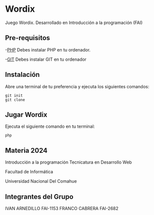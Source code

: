 # Wordix
Juego Wordix. Desarrollado en Introducción a la programación (FAI)

## Pre-requisitos

-[PHP](https://www.php.net/downloads.php) 
Debes instalar PHP en tu ordenador.

-[GIT](https://git-scm.com/downloads)
Debes instalar GIT en tu ordenador



## Instalación


Abre una terminal de tu preferencia y ejecuta los siguientes comandos:

```command
git init
git clone
```

## Jugar Wordix

Ejecuta el siguiente comando en tu terminal:

```command
php 
```

## Materia 2024

Introducción a la programación
Tecnicatura en Desarrollo Web

Facultad de Informática

Universidad Nacional Del Comahue

## Integrantes del Grupo

IVAN ARNEDILLO FAI-1153
FRANCO CABRERA FAI-2682

